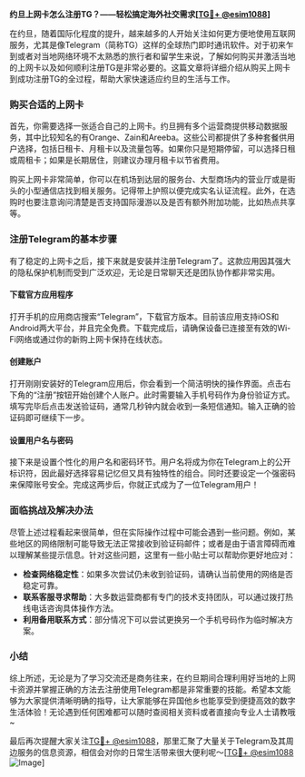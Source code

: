 **约旦上网卡怎么注册TG？——轻松搞定海外社交需求[[TG💪+ @esim1088](https://t.me/s/esim1088)]**

在约旦，随着国际化程度的提升，越来越多的人开始关注如何更方便地使用互联网服务，尤其是像Telegram（简称TG）这样的全球热门即时通讯软件。对于初来乍到或者对当地网络环境不太熟悉的旅行者和留学生来说，了解如何购买并激活当地的上网卡以及如何顺利注册TG是非常必要的。这篇文章将详细介绍从购买上网卡到成功注册TG的全过程，帮助大家快速适应约旦的生活与工作。

### 购买合适的上网卡

首先，你需要选择一张适合自己的上网卡。约旦拥有多个运营商提供移动数据服务，其中比较知名的有Orange、Zain和Areeba。这些公司都提供了多种套餐供用户选择，包括日租卡、月租卡以及流量包等。如果你只是短期停留，可以选择日租或周租卡；如果是长期居住，则建议办理月租卡以节省费用。

购买上网卡非常简单，你可以在机场到达层的服务台、大型商场内的营业厅或是街头的小型通信店找到相关服务。记得带上护照以便完成实名认证流程。此外，在选购时也要注意询问清楚是否支持国际漫游以及是否有额外附加功能，比如热点共享等。

### 注册Telegram的基本步骤

有了稳定的上网卡之后，接下来就是安装并注册Telegram了。这款应用因其强大的隐私保护机制而受到广泛欢迎，无论是日常聊天还是团队协作都非常实用。

#### 下载官方应用程序

打开手机的应用商店搜索“Telegram”，下载官方版本。目前该应用支持iOS和Android两大平台，并且完全免费。下载完成后，请确保设备已连接至有效的Wi-Fi网络或通过你的新购上网卡保持在线状态。

#### 创建账户

打开刚刚安装好的Telegram应用后，你会看到一个简洁明快的操作界面。点击右下角的“注册”按钮开始创建个人账户。此时需要输入手机号码作为身份验证方式。填写完毕后点击发送验证码，通常几秒钟内就会收到一条短信通知。输入正确的验证码即可继续下一步。

#### 设置用户名与密码

接下来是设置个性化的用户名和密码环节。用户名将成为你在Telegram上的公开标识符，因此最好选择容易记忆但又具有独特性的组合。同时还要设定一个强密码来保障账号安全。完成这两步后，你就正式成为了一位Telegram用户！

### 面临挑战及解决办法

尽管上述过程看起来很简单，但在实际操作过程中可能会遇到一些问题。例如，某些地区的网络限制可能导致无法正常接收到验证码邮件；或者是由于语言障碍而难以理解某些提示信息。针对这些问题，这里有一些小贴士可以帮助你更好地应对：

- **检查网络稳定性**：如果多次尝试仍未收到验证码，请确认当前使用的网络是否稳定可靠。
- **联系客服寻求帮助**：大多数运营商都有专门的技术支持团队，可以通过拨打热线电话咨询具体操作方法。
- **利用备用联系方式**：部分情况下可以尝试更换另一个手机号码作为临时解决方案。

### 小结

综上所述，无论是为了学习交流还是商务往来，在约旦期间合理利用好当地的上网卡资源并掌握正确的方法去注册使用Telegram都是非常重要的技能。希望本文能够为大家提供清晰明确的指导，让大家能够在异国他乡也能享受到便捷高效的数字生活体验！无论遇到任何困难都可以随时查阅相关资料或者直接向专业人士请教哦~

最后再次提醒大家关注[TG💪+ @esim1088](https://t.me/s/esim1088)，那里汇聚了大量关于Telegram及其周边服务的信息资源，相信会对你的日常生活带来很大便利呢～[[TG💪+ @esim1088](https://t.me/s/esim1088) ![Image](https://i.postimg.cc/4NQfJmqS/Snipaste-2025-05-13-00-14-12.png)]